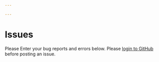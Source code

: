 ```yaml
---

---
```

# Issues

Please Enter your bug reports and errors below. Please [login to GitHub](https://github.com/login) before posting an issue.
